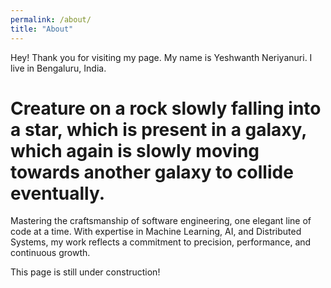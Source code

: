 ```yaml
---
permalink: /about/
title: "About"
---
```


Hey! Thank you for visiting my page. 
My name is Yeshwanth Neriyanuri. I live in Bengaluru, India.

# Creature on a rock slowly falling into a star, which is present in a galaxy, which again is slowly moving towards another galaxy to collide eventually.

Mastering the craftsmanship of software engineering, one elegant line of code at a time. With expertise in Machine Learning, AI, and Distributed Systems, my work reflects a commitment to precision, performance, and continuous growth.

This page is still under construction! 